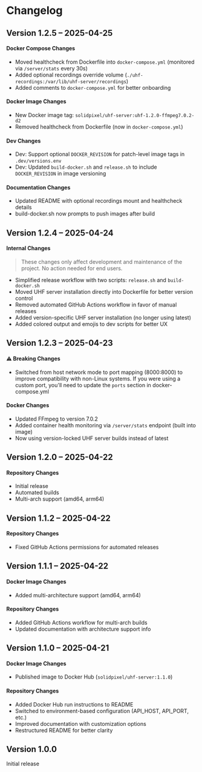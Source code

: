 # Changelog

<!-- Add your changes below. Most recent at the top. -->
## Version 1.2.5 – 2025-04-25

#### Docker Compose Changes
- Moved healthcheck from Dockerfile into `docker-compose.yml` (monitored via `/server/stats` every 30s)
- Added optional recordings override volume (`./uhf-recordings:/var/lib/uhf-server/recordings`)
- Added comments to `docker-compose.yml` for better onboarding

#### Docker Image Changes
- New Docker image tag: `solidpixel/uhf-server:uhf-1.2.0-ffmpeg7.0.2-d2`
- Removed healthcheck from Dockerfile (now in `docker-compose.yml`)

#### Dev Changes
- Dev: Support optional `DOCKER_REVISION` for patch-level image tags in `.dev/versions.env`
- Dev: Updated `build-docker.sh` and `release.sh` to include `DOCKER_REVISION` in image versioning

#### Documentation Changes
- Updated README with optional recordings mount and healthcheck details
- build-docker.sh now prompts to push images after build

## Version 1.2.4 – 2025-04-24

#### Internal Changes
> These changes only affect development and maintenance of the project. No action needed for end users.

- Simplified release workflow with two scripts: `release.sh` and `build-docker.sh`
- Moved UHF server installation directly into Dockerfile for better version control
- Removed automated GitHub Actions workflow in favor of manual releases
- Added version-specific UHF server installation (no longer using latest)
- Added colored output and emojis to dev scripts for better UX

## Version 1.2.3 – 2025-04-23

#### ⚠️ Breaking Changes
- Switched from host network mode to port mapping (8000:8000) to improve compatibility with non-Linux systems. If you were using a custom port, you'll need to update the `ports` section in docker-compose.yml

#### Docker Changes
- Updated FFmpeg to version 7.0.2
- Added container health monitoring via `/server/stats` endpoint (built into image)
- Now using version-locked UHF server builds instead of latest

## Version 1.2.0 – 2025-04-22

#### Repository Changes
- Initial release
- Automated builds
- Multi-arch support (amd64, arm64)

## Version 1.1.2 – 2025-04-22

#### Repository Changes
- Fixed GitHub Actions permissions for automated releases

## Version 1.1.1 – 2025-04-22

#### Docker Image Changes
- Added multi-architecture support (amd64, arm64)

#### Repository Changes
- Added GitHub Actions workflow for multi-arch builds
- Updated documentation with architecture support info

## Version 1.1.0 – 2025-04-21

#### Docker Image Changes
- Published image to Docker Hub (`solidpixel/uhf-server:1.1.0`)

#### Repository Changes
- Added Docker Hub run instructions to README
- Switched to environment-based configuration (API_HOST, API_PORT, etc.)
- Improved documentation with customization options
- Restructured README for better clarity

## Version 1.0.0

Initial release
